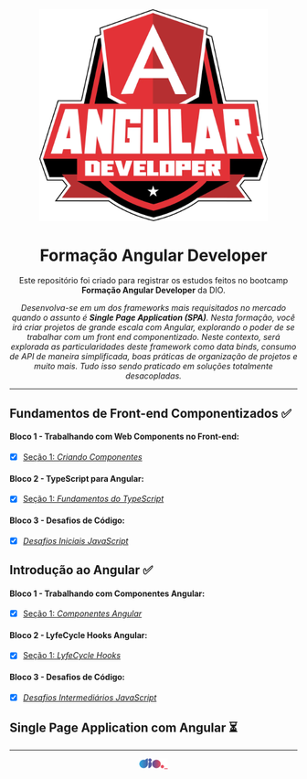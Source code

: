 <p align="center">
  <img src="https://github.com/TiLourinho/dio-angular/blob/main/curso.png" alt="Logo do curso Formação Angular Developer" width="400px" />
</p>

<h1 align="center">Formação Angular Developer</h1>

<p align="center">Este repositório foi criado para registrar os estudos feitos no bootcamp <strong>Formação Angular Developer</strong> da DIO.</p>

<p align="center"><i>Desenvolva-se em um dos frameworks mais requisitados no mercado quando o assunto é <strong>Single Page Application (SPA)</strong>. Nesta formação, você irá criar projetos de grande escala com Angular, explorando o poder de se trabalhar com um front end componentizado. Neste contexto, será explorada as particularidades deste framework como data binds, consumo de API de maneira simplificada, boas práticas de organização de projetos e muito mais. Tudo isso sendo praticado em soluções totalmente desacopladas.</i></p>
<hr>

## Fundamentos de Front-end Componentizados :white_check_mark:

#### Bloco 1 - Trabalhando com Web Components no Front-end:

- [X] [Seção 1: _Criando Componentes_](https://github.com/TiLourinho/dio-angular/tree/main/01%20-%20Fundamentos%20de%20Front-end%20Componentizados/Bloco%2001%20-%20Trabalhando%20com%20Web%20Components%20no%20Front-end/Se%C3%A7%C3%A3o%2001%20-%20Criando%20Componentes)

#### Bloco 2 - TypeScript para Angular:

- [X] [Seção 1: _Fundamentos do TypeScript_](https://github.com/TiLourinho/dio-angular/tree/main/01%20-%20Fundamentos%20de%20Front-end%20Componentizados/Bloco%2002%20-%20TypeScript%20para%20Angular/Se%C3%A7%C3%A3o%2001%20-%20Fundamentos%20do%20TypeScript)

#### Bloco 3 - Desafios de Código:

- [X] [_Desafios Iniciais JavaScript_](https://github.com/TiLourinho/dio-angular/tree/main/01%20-%20Fundamentos%20de%20Front-end%20Componentizados/Bloco%2003%20-%20Desafios%20Iniciais%20JavaScript)

## Introdução ao Angular :white_check_mark:

#### Bloco 1 - Trabalhando com Componentes Angular:

- [X] [Seção 1: _Componentes Angular_](https://github.com/TiLourinho/dio-angular/tree/main/02%20-%20Introdu%C3%A7%C3%A3o%20ao%20Angular/Bloco%2001%20-%20Trabalhando%20com%20Componentes%20Angular/Se%C3%A7%C3%A3o%2001%20-%20Componentes%20Angular)

#### Bloco 2 - LyfeCycle Hooks Angular:

- [X] [Seção 1: _LyfeCycle Hooks_](https://github.com/TiLourinho/dio-angular/tree/main/02%20-%20Introdu%C3%A7%C3%A3o%20ao%20Angular/Bloco%2002%20-%20LifeCycle%20Hooks%20Angular/Se%C3%A7%C3%A3o%2001%20-%20LifeCycle%20Hooks)

#### Bloco 3 - Desafios de Código:

- [X] [_Desafios Intermediários JavaScript_](https://github.com/TiLourinho/dio-angular/tree/main/02%20-%20Introdu%C3%A7%C3%A3o%20ao%20Angular/Bloco%2003%20-%20Desafios%20Intermedi%C3%A1rios%20JavaScript)

## Single Page Application com Angular :hourglass_flowing_sand:

<hr>
<a href="https://www.dio.me/">
 <p align="center">
  <img src="https://github.com/TiLourinho/dio-angular/blob/main/dio.png" alt="Logo da DIO" width="50px" />
 </p>
</a>
